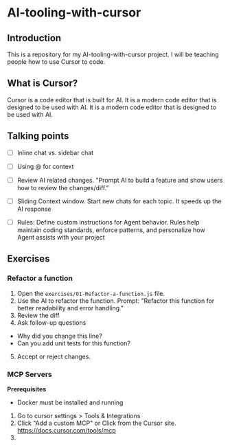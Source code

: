 # AI-tooling-with-cursor

## Introduction

This is a repository for my AI-tooling-with-cursor project. I will be teaching people how to use Cursor to code.

## What is Cursor?

Cursor is a code editor that is built for AI. It is a modern code editor that is designed to be used with AI. It is a modern code editor that is designed to be used with AI.

## Talking points

- [ ] Inline chat vs. sidebar chat
- [ ] Using @ for context
- [ ] Review AI related changes. "Prompt AI to build a feature and show users how to review the changes/diff."
- [ ] Sliding Context window. Start new chats for each topic. It speeds up the AI response
- [ ] Rules: Define custom instructions for Agent behavior. Rules help maintain coding standards, enforce patterns, and personalize how Agent assists with your project


## Exercises

### Refactor a function

1. Open the `exercises/01-Refactor-a-function.js` file.
2. Use the AI to refactor the function. Prompt: "Refactor this function for better readability and error handling."
3. Review the diff
4. Ask follow-up questions
 - Why did you change this line?
 - Can you add unit tests for this function?
5. Accept or reject changes.
 

### MCP Servers

**Prerequisites**
- Docker must be installed and running

1. Go to cursor settings > Tools & Integrations
2. Click "Add a custom MCP" or Click from the Cursor site. https://docs.cursor.com/tools/mcp
3. 